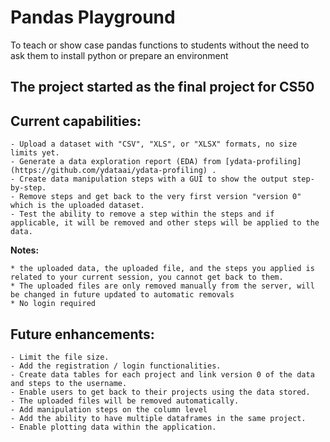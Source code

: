 # Pandas Playground
To teach or show case pandas functions to students without the need to ask them to install python or prepare an environment

## The project started as the final project for CS50

## Current capabilities:

    - Upload a dataset with "CSV", "XLS", or "XLSX" formats, no size limits yet.
    - Generate a data exploration report (EDA) from [ydata-profiling](https://github.com/ydataai/ydata-profiling) .
    - Create data manipulation steps with a GUI to show the output step-by-step.
    - Remove steps and get back to the very first version "version 0" which is the uploaded dataset.
    - Test the ability to remove a step within the steps and if applicable, it will be removed and other steps will be applied to the data.

**Notes:**

    * the uploaded data, the uploaded file, and the steps you applied is related to your current session, you cannot get back to them.
    * The uploaded files are only removed manually from the server, will be changed in future updated to automatic removals
    * No login required


## Future enhancements:

    - Limit the file size.
    - Add the registration / login functionalities.
    - Create data tables for each project and link version 0 of the data and steps to the username.
    - Enable users to get back to their projects using the data stored. 
    - The uploaded files will be removed automatically.
    - Add manipulation steps on the column level
    - Add the ability to have multiple dataframes in the same project.
    - Enable plotting data within the application.